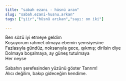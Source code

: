 ```yaml
---
title: "sabah ezanı - hüsnü aran"
slug: "sabah.ezani-husnu.arkan"
tags: ["şiir","hüsnü arıkan","sayı: on iki"]

---
```

Ben sözü iyi etmeye geldim    
Koşuyorum rahmet olmaya ebemin şemsiyesine  
Fazlasıyla gündüz, noksanıyla gece, ışıkmış; dirilsin diye  
Dolmaya boşalmaya, ay güneş tutulmaya  
Her neyse

Sabahın şerefesinden yüzünü göster Tanrım!  
Alıcı değilim, bakıp gideceğim kendime.
